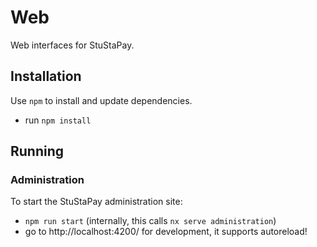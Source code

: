 # Web

Web interfaces for StuStaPay.

## Installation

Use `npm` to install and update dependencies.

- run `npm install`

## Running

### Administration

To start the StuStaPay administration site:

- `npm run start` (internally, this calls `nx serve administration`)
- go to http://localhost:4200/ for development, it supports autoreload!
